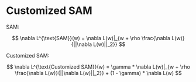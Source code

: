 # Customized SAM

SAM:

$$
\nabla L^{\text{SAM}}(w)  = \nabla L(w)|_{w + \rho \frac{\nabla L(w)}{||\nabla L(w)||_2}}
$$

Customized SAM:

$$
\nabla L^{\text{Customized SAM}}(w)  = \gamma * \nabla L(w)|_{w + \rho \frac{\nabla L(w)}{||\nabla L(w)||_2}} + (1 - \gamma) * \nabla L(w)
$$